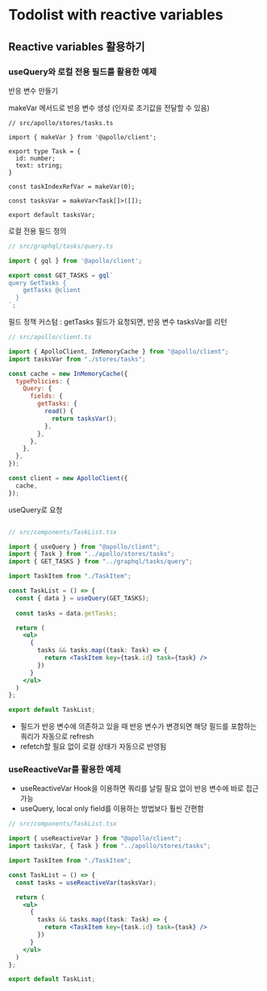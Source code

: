# Todolist with reactive variables

## Reactive variables 활용하기

### useQuery와 로컬 전용 필드를 활용한 예제

반응 변수 만들기

makeVar 메서드로 반응 변수 생성 (인자로 초기값을 전달할 수 있음)

```tsx
// src/apollo/stores/tasks.ts

import { makeVar } from '@apollo/client';

export type Task = {
  id: number;
  text: string;
}

const taskIndexRefVar = makeVar(0);

const tasksVar = makeVar<Task[]>([]);

export default tasksVar;
```

로컬 전용 필드 정의  

```jsx
// src/graphql/tasks/query.ts

import { gql } from '@apollo/client';

export const GET_TASKS = gql`
query GetTasks {
    getTasks @client
  }
`;

```

필드 정책 커스텀
: getTasks 필드가 요청되면, 반응 변수 tasksVar를 리턴

```jsx
// src/apollo/client.ts

import { ApolloClient, InMemoryCache } from "@apollo/client";
import tasksVar from "./stores/tasks";

const cache = new InMemoryCache({
  typePolicies: {
    Query: {
      fields: {
        getTasks: {
          read() {
            return tasksVar();
          },
        },
      },  
    },
  },
});

const client = new ApolloClient({
  cache,
});

```

useQuery로 요청

```jsx

// src/components/TaskList.tsx

import { useQuery } from "@apollo/client";
import { Task } from "../apollo/stores/tasks";
import { GET_TASKS } from "../graphql/tasks/query";

import TaskItem from "./TaskItem";

const TaskList = () => {
  const { data } = useQuery(GET_TASKS);
  
  const tasks = data.getTasks;

  return (
    <ul>
      {
        tasks && tasks.map((task: Task) => {
          return <TaskItem key={task.id} task={task} />
        })
      }
    </ul>
  )
};

export default TaskList;
```

- 필드가 반응 변수에 의존하고 있을 때 반응 변수가 변경되면 해당 필드를 포함하는 쿼리가 자동으로 refresh
- refetch할 필요 없이 로컬 상태가 자동으로 반영됨


### useReactiveVar를 활용한 예제

- useReactiveVar Hook을 이용하면 쿼리를 날릴 필요 없이 반응 변수에 바로 접근 가능
- useQuery, local only field를 이용하는 방법보다 훨씬 간편함

```jsx
// src/components/TaskList.tsx

import { useReactiveVar } from "@apollo/client";
import tasksVar, { Task } from "../apollo/stores/tasks";

import TaskItem from "./TaskItem";

const TaskList = () => {
  const tasks = useReactiveVar(tasksVar);

  return (
    <ul>
      {
        tasks && tasks.map((task: Task) => {
          return <TaskItem key={task.id} task={task} />
        })
      }
    </ul>
  )
};

export default TaskList;
```

